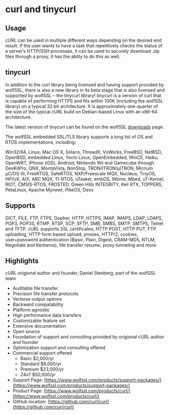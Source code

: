 # curl and tinycurl

## Usage

cURL can be used in multiple different ways depending on the desired end result. If the user wants to have a task that repetitively checks the status of a server’s HTTP/SSH processes, it can be used to securely download .zip files through a proxy, it has the abilty to do this as well.

## tinycurl

In addition to the curl library being licensed and having support provided by wolfSSL, there is also a new library in its beta stage that is also licensed and supported by wolfSSL – the tinycurl library! tinycurl is a version of curl that is capable of performing HTTPS and fits within 100K \(including the wolfSSL library\) on a typical 32 bit architecture. It is approximately one-quarter of the size of the typical cURL build on Debian-based Linux with an x86-64 architecture.

The latest version of tinycurl can be found on the wolfSSL [downloads](https://github.com/ethanlooney/GitBook/tree/41502708702a6e201e7ed3caeb2e8985a4f8c2d9/wolfssl.com/downloads/README.md) page.

The wolfSSL embedded SSL/TLS library supports a long list of OS and RTOS implementations, including:

Win32/64, Linux, Mac OS X, Solaris, ThreadX, VxWorks, FreeBSD, NetBSD, OpenBSD, embedded Linux, Yocto Linux, OpenEmbedded, WinCE, Haiku, OpenWRT, iPhone \(iOS\), Android, Nintendo Wii and Gamecube through DevKitPro, QNX, MontaVista, NonStop, TRON/ITRON/µITRON, Micrium µC/OS-III, FreeRTOS, SafeRTOS, NXP/Freescale MQX, Nucleus, TinyOS, HP/UX, AIX, ARC MQX, TI-RTOS, uTasker, embOS, INtime, Mbed, uT-Kernel, RIOT, CMSIS-RTOS, FROSTED, Green Hills INTEGRITY, Keil RTX, TOPPERS, PetaLinux, Apache Mynewt, PikeOS, Deos

## Supports

DICT, FILE, FTP, FTPS, Gopher, HTTP, HTTPS, IMAP, IMAPS, LDAP, LDAPS, POP3, POP3S, RTMP, RTSP, SCP, SFTP, SMB, SMBS, SMTP, SMTPS, Telnet and TFTP. cURL supports SSL certificates, HTTP POST, HTTP PUT, FTP uploading, HTTP form based upload, proxies, HTTP/2, cookies, user+password authentication \(Basic, Plain, Digest, CRAM-MD5, NTLM, Negotiate and Kerberos\), file transfer resume, proxy tunneling and more.

## Highlights

cURL origional author and founder, Daniel Stenberg, part of the wolfSSL team

* Auditable file transfer
* Precision file transfer protocols
* Verbose output options
* Backward compatability
* Platform agnostic
* High performance data transfers
* Customizable feature set
* Extensive documentation
* Open source
* Foundation of support and consulting provided by origional cURL author and founder
* Optimization support and consulting offered
* Commercial support offered
  * Basic  $2,000/yr
  * Standard $6,000/yr
  * Premium $23,000/yr
  * 24x7 $50,000/yr 
* Support Page: [https://www.wolfssl.com/products/support-packages/](https://www.wolfssl.com/products/support-packages/)
* Product Page: [https://www.wolfssl.com/products/curl/](https://www.wolfssl.com/products/curl/)
* GitHub location: [https://github.com/curl/curl](https://github.com/curl/curl)

